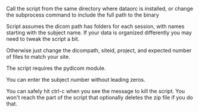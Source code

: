 Call the script from the same directory where dataorc is installed, or change the subprocess command to include the full path to the binary

Script assumes the dicom path has folders for each session, with names starting with the subject name. If your data is organized differently you may need to tweak the script a bit.

Otherwise just change the dicompath, siteid, project, and expected number of files to match your site.

The script requires the pydicom module.

You can enter the subject number without leading zeros.

You can safely hit ctrl-c when you see the message to kill the script. You won't reach the part of the script that optionally deletes the zip file if you do that.
